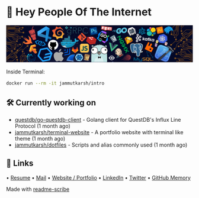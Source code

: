 # 👋 Hey People Of The Internet

![Image](https://github.com/JammUtkarsh/jammutkarsh/blob/main/github-banner.png?raw=true)

Inside Terminal:

```bash
docker run --rm -it jammutkarsh/intro
```

## 🛠️ Currently working on


- [questdb/go-questdb-client](https://github.com/questdb/go-questdb-client) - Golang client for QuestDB&#39;s Influx Line Protocol (1 month ago)
- [jammutkarsh/terminal-website](https://github.com/jammutkarsh/terminal-website) - A portfolio website with terminal like theme (1 month ago)
- [jammutkarsh/dotfiles](https://github.com/jammutkarsh/dotfiles) - Scripts and alias commonly used (1 month ago)

## 🔗 Links

  &bullet; [Resume](https://links.utkarshchourasia.in/resume)
  &bullet; [Mail](mailto:mail@utkarshchourasia.in)
  &bullet; [Website / Portfolio](https://utkarshchourasia.in/)
  &bullet; [LinkedIn](https://www.linkedin.com/in/5utkarshc/)
  &bullet; [Twitter](https://twitter.com/JammUtkarsh)
  &bullet; [GitHub Memory](https://githubmemory.com/@JammUtkarsh)

Made with [readme-scribe](https://github.com/muesli/readme-scribe)
